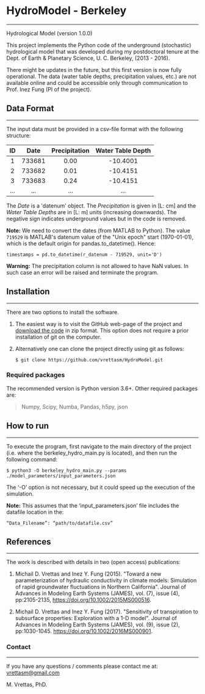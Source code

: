 # HydroModel - Berkeley
---
Hydrological Model (version 1.0.0)

This project implements the Python code of the underground (stochastic)
hydrological model that was developed during my postdoctoral tenure at
the Dept. of Earth & Planetary Science, U. C. Berkeley, (2013 - 2016).

There might be updates in the future, but this first version is now fully
operational. The data (water table depths, precipitation values, etc.) are
not available online and could be accessible only through communication
to Prof. Inez Fung (PI of the project).

## Data Format
---
The input data must be provided in a csv-file format with the following structure:

|   ID  |  Date  |  Precipitation  |  Water Table Depth  |
| :---: | :----: | :-------------: | :-----------------: |
| 1     | 733681 |          0.00   |            -10.4001 |
| 2     | 733682 |          0.01   |            -10.4151 |
| 3     | 733683 |          0.24   |            -10.4151 |
| ...   |  ...   |    ...          |               ...   |

The *Date* is a 'datenum' object. The *Precipitation* is given in [L: cm] and the
*Water Table Depths* are in [L: m] units (increasing downwards). The negative sign
indicates underground values but in the code is removed.

**Note:**
    We need to convert the dates (from MATLAB to Python). The value `719529` is
    MATLAB's datenum value of the "Unix epoch" start (1970-01-01), which is the
    default origin for pandas.to_datetime(). Hence:

    timestamps = pd.to_datetime(r_datenum - 719529, unit='D')

**Warning:**
   The precipitation column is not allowed to have NaN values. In such case an
   error will be raised and terminate the program.

## Installation
---
There are two options to install the software.

1. The easiest way is to visit the GitHub web-page of the project and
[download the code](https://github.com/vrettasm/HydroModel/archive/master.zip)
in zip format. This option does not require a prior installation of git
on the computer.

2. Alternatively one can clone the project directly using git as follows:

    `$ git clone https://github.com/vrettasm/HydroModel.git`

### Required packages

The recommended version is Python version 3.6+.
Other required packages are:

>
> Numpy, Scipy, Numba, Pandas, h5py, json
>

## How to run
---
To execute the program, first navigate to the main directory of the project
(i.e. where the berkeley_hydro_main.py is located), and then run the following
command:

    $ python3 -O berkeley_hydro_main.py --params ./model_parameters/input_parameters.json

The ‘-O’ option is not necessary, but it could speed up the execution of the simulation.

**Note:**
This assumes that the ‘input_parameters.json’ file includes the datafile location in the:

    “Data_Filename”: “path/to/datafile.csv”

## References
---
The work is described with details in two (open access) publications:

1. Michail D. Vrettas and Inez Y. Fung (2015). "Toward a new parameterization
of hydraulic conductivity in climate models: Simulation of rapid groundwater
fluctuations in Northern California".
Journal of Advances in Modeling Earth Systems (JAMES), vol. (7), issue (4),
pp:2105-2135, https://doi.org/10.1002/2015MS000516.

2. Michail D. Vrettas and Inez Y. Fung (2017). "Sensitivity of transpiration
to subsurface properties: Exploration with a 1-D model".
Journal of Advances in Modeling Earth Systems (JAMES), vol. (9), issue (2),
pp:1030-1045. https://doi.org/10.1002/2016MS000901.

### Contact
---
If you have any questions / comments please contact me at: vrettasm@gmail.com

M. Vrettas, PhD.
